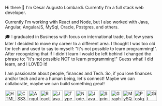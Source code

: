 Hi there 👋
I'm Cesar Augusto Lombardi. Currently I'm a full stack web developer.

Currently I'm working with React and Node, but I also worked with Java, Angular, AngularJS, MySql, Oracle, Postgres, and others.

🎓 I graduated in Business with focus on international trade, but few years later I decided to move my career to a different area.
I thought I was too old for tech and used to say to myself: "It's not possible to learn programming!". 
After recognizing that if I didn't learn I would be left behind I changed the phrase to: "It's not possible NOT to learn programming!"
Guess what! I did learn, and I LOVED it!

I am passionate about people, finances and Tech.
So, if you love finances and/or tech and are a human being, let's connect! 
Maybe we can collaborate, maybe we can build something great!

<a href="https://www.w3.org/TR/html5/" title="HTML5" rel="nofollow"><img src="https://github.com/get-icon/geticon/raw/master/icons/html-5.svg" alt="HTML5" width="35px" height="35px" style="max-width: 100%;"></a>
<a href="https://www.w3.org/TR/CSS/" title="CSS3" rel="nofollow"><img src="https://github.com/get-icon/geticon/raw/master/icons/css-3.svg" alt="CSS3" width="35px" height="35px" style="max-width: 100%;"></a>
<a href="https://angular.io/" title="Angular" rel="nofollow"><img src="https://github.com/get-icon/geticon/raw/master/icons/angular-icon.svg" alt="Angular" width="35px" height="35px" style="max-width: 100%;"></a>
<a href="https://reactjs.org/" title="React" rel="nofollow"><img src="https://github.com/get-icon/geticon/raw/master/icons/react.svg" alt="React" width="35px" height="35px" style="max-width: 100%;"></a>
<a href="https://developer.mozilla.org/en-US/docs/Web/JavaScript" title="JavaScript" rel="nofollow"><img src="https://github.com/get-icon/geticon/raw/master/icons/javascript.svg" alt="JavaScript" width="35px" height="35px" style="max-width: 100%;"></a>
<a href="https://www.typescriptlang.org/" title="Typescript" rel="nofollow"><img src="https://github.com/get-icon/geticon/raw/master/icons/typescript-icon.svg" alt="Typescript" width="35px" height="35px" style="max-width: 100%;"></a>
<a href="https://nodejs.org/" title="Node.js" rel="nofollow"><img src="https://github.com/get-icon/geticon/raw/master/icons/nodejs-icon.svg" alt="Node.js" width="35px" height="35px" style="max-width: 100%;"></a>
<a href="https://www.java.com/" title="Java" rel="nofollow"><img src="https://github.com/get-icon/geticon/raw/master/icons/java.svg" alt="Java" width="35px" height="35px" style="max-width: 100%;"></a>
<a href="https://spring.io/" title="Spring" rel="nofollow"><img src="https://github.com/get-icon/geticon/raw/master/icons/spring.svg" alt="Spring" width="35px" height="35px" style="max-width: 100%;"></a>
<a href="https://graphql.org/" title="GraphQL" rel="nofollow"><img src="https://github.com/get-icon/geticon/raw/master/icons/graphql.svg" alt="GraphQL" width="35px" height="35px" style="max-width: 100%;"></a>
<a href="https://dev.mysql.com/" title="MySQL" rel="nofollow"><img src="https://github.com/get-icon/geticon/raw/master/icons/mysql.svg" alt="MySQL" width="35px" height="35px" style="max-width: 100%;"></a>
<a href="https://www.postgresql.org/" title="PostgreSQL" rel="nofollow"><img src="https://github.com/get-icon/geticon/raw/master/icons/postgresql.svg" alt="PostgreSQL" width="35px" height="35px" style="max-width: 100%;"></a>
<a href="https://git-scm.com/" title="Git" rel="nofollow"><img src="https://github.com/get-icon/geticon/raw/master/icons/git-icon.svg" alt="Git" width="35px" height="35px" style="max-width: 100%;"></a>


<!---
cesarlombardi/cesarlombardi is a ✨ special ✨ repository because its `README.md` (this file) appears on your GitHub profile.
You can click the Preview link to take a look at your changes.
--->
